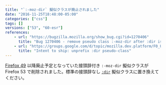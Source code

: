 ```yaml
---
title: "`:-moz-dir` 擬似クラスが廃止されました"
date: "2016-11-25T18:48:00-05:00"
categories: ["css"]
tags: []
versions: ["53", "60-esr"]
references:
    - url: "https://bugzilla.mozilla.org/show_bug.cgi?id=1270406"
      title: "Bug 1270406 - remove pseudo class :-moz-dir after :dir is shipped"
    - url: "https://groups.google.com/d/topic/mozilla.dev.platform/F0_UbXAfB_4/discussion"
      title: "Intent to ship: unprefix :dir pseudo-class"
---
```

[Firefox 49](https://www.fxsitecompat.dev/ja/docs/2016/dir-css-pseudo-class-has-been-unprefixed/) 以降廃止予定となっていた接頭辞付き `:-moz-dir` 擬似クラスが Firefox 53 で削除されました。標準の接頭辞なし [`:dir`](https://developer.mozilla.org/docs/Web/CSS/:dir) 擬似クラスに置き換えてください。
